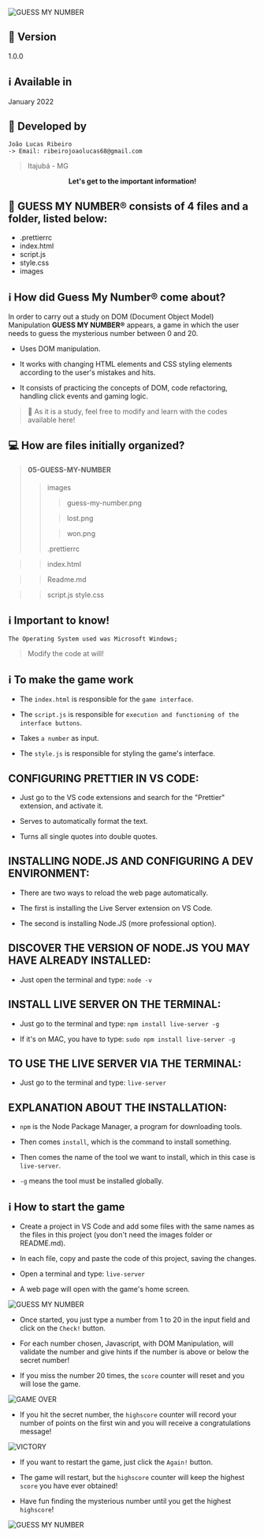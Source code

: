 ![GUESS MY NUMBER](images/guess-my-number.png)

## :closed_book: Version

1.0.0

## :information_source: Available in

January 2022

## :construction_worker: Developed by

```
João Lucas Ribeiro
-> Email: ribeirojoaolucas68@gmail.com

```

> Itajubá - MG

<div align="center">
   <p><b>Let's get to the important information!</b></p>  
</div>

## 🔖 GUESS MY NUMBER® consists of 4 files and a folder, listed below:

- .prettierrc
- index.html
- script.js
- style.css
- images

## :information_source: How did Guess My Number® come about?

In order to carry out a study on DOM (Document Object Model) Manipulation **GUESS MY NUMBER®** appears, a game in which the user needs to guess the mysterious number between 0 and 20.

- Uses DOM manipulation.

- It works with changing HTML elements and CSS styling elements according to the user's mistakes and hits.

- It consists of practicing the concepts of DOM, code refactoring, handling click events and gaming logic.

> :book: As it is a study, feel free to modify and learn with the codes available here!

## 💻 How are files initially organized?

> #### 05-GUESS-MY-NUMBER
>
> > images
> >
> > > guess-my-number.png
> >
> > > lost.png
> >
> > > won.png
> >
> > .prettierrc

> > index.html

> > Readme.md

> > script.js
> > style.css

## :information_source: Important to know!

`The Operating System used was Microsoft Windows;`

> Modify the code at will!

## :information_source: To make the game work

- The `index.html` is responsible for the `game interface`.

- The `script.js` is responsible for `execution and functioning of the interface buttons`.

- Takes `a number` as input.

- The `style.js` is responsible for styling the game's interface.

## CONFIGURING PRETTIER IN VS CODE:

- Just go to the VS code extensions and search for the "Prettier" extension, and activate it.

- Serves to automatically format the text.

- Turns all single quotes into double quotes.

## INSTALLING NODE.JS AND CONFIGURING A DEV ENVIRONMENT:

- There are two ways to reload the web page automatically.

- The first is installing the Live Server extension on VS Code.

- The second is installing Node.JS (more professional option).

## DISCOVER THE VERSION OF NODE.JS YOU MAY HAVE ALREADY INSTALLED:

- Just open the terminal and type:
  `node -v`

## INSTALL LIVE SERVER ON THE TERMINAL:

- Just go to the terminal and type:
  `npm install live-server -g`

- If it's on MAC, you have to type:
  `sudo npm install live-server -g`

## TO USE THE LIVE SERVER VIA THE TERMINAL:

- Just go to the terminal and type:
  `live-server`

## EXPLANATION ABOUT THE INSTALLATION:

- `npm` is the Node Package Manager, a program for downloading tools.

- Then comes `install`, which is the command to install something.

- Then comes the name of the tool we want to install, which in this case is `live-server`.

- `-g` means the tool must be installed globally.

## :information_source: How to start the game

- Create a project in VS Code and add some files with the same names as the files in this project (you don't need the images folder or README.md).

- In each file, copy and paste the code of this project, saving the changes.

- Open a terminal and type:
  `live-server`

- A web page will open with the game's home screen.

![GUESS MY NUMBER](images/guess-my-number.png)

- Once started, you just type a number from 1 to 20 in the input field and click on the `Check!` button.

- For each number chosen, Javascript, with DOM Manipulation, will validate the number and give hints if the number is above or below the secret number!

- If you miss the number 20 times, the `score` counter will reset and you will lose the game.

![GAME OVER](images/lost.png)

- If you hit the secret number, the `highscore` counter will record your number of points on the first win and you will receive a congratulations message!

![VICTORY](images/won.png)

- If you want to restart the game, just click the `Again!` button.

- The game will restart, but the `highscore` counter will keep the highest `score` you have ever obtained!

- Have fun finding the mysterious number until you get the highest `highscore`!

![GUESS MY NUMBER](images/highest-score.png)
